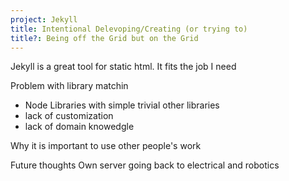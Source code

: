 ```yaml
---
project: Jekyll
title: Intentional Delevoping/Creating (or trying to)
title?: Being off the Grid but on the Grid
---
```


Jekyll is a great tool for static html. It fits the job I need

Problem with library matchin
  - Node Libraries with simple trivial other libraries
  - lack of customization
  - lack of domain knowedgle

Why it is important to use other people's work

Future thoughts
  Own server
  going back to electrical and robotics
